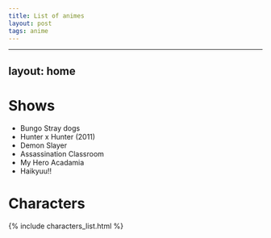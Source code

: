 ```yaml
---
title: List of animes
layout: post
tags: anime
---
```

---
layout: home
---
# Shows

* Bungo Stray dogs
* Hunter x Hunter (2011)
* Demon Slayer
* Assassination Classroom
* My Hero Acadamia
* Haikyuu!!

# Characters
{% include characters_list.html %}